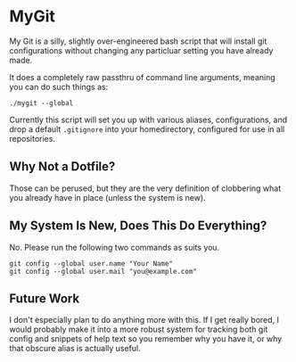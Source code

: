# MyGit

My Git is a silly, slightly over-engineered bash script that will install git
configurations without changing any particluar setting you have already made.

It does a completely raw passthru of command line arguments, meaning you can do
such things as:

    ./mygit --global

Currently this script will set you up with various aliases, configurations,
and drop a default `.gitignore` into your homedirectory, configured for use in
all repositories.

## Why Not a Dotfile?

Those can be perused, but they are the very definition of clobbering what you
already have in place (unless the system is new).

## My System Is New, Does This Do Everything?

No. Please run the following two commands as suits you.

    git config --global user.name "Your Name"
    git config --global user.mail "you@example.com"

## Future Work

I don't especially plan to do anything more with this. If I get really bored,
I would probably make it into a more robust system for tracking both git config
and snippets of help text so you remember why you have it, or why that obscure
alias is actually useful.
